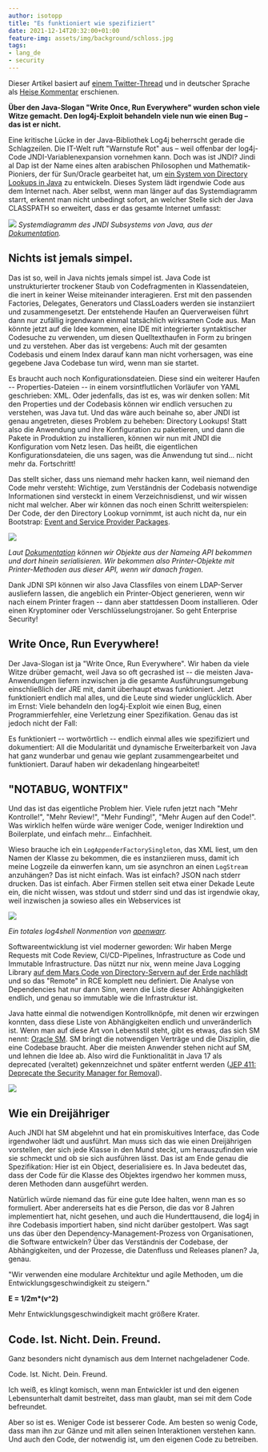 ```yaml
---
author: isotopp
title: "Es funktioniert wie spezifiziert"
date: 2021-12-14T20:32:00+01:00
feature-img: assets/img/background/schloss.jpg
tags:
- lang_de
- security
---
```


Dieser Artikel basiert auf
[einem Twitter-Thread](https://twitter.com/isotopp/status/1470668771962638339)
und in deutscher Sprache als
[Heise Kommentar](https://www.heise.de/meinung/Kommentar-zu-log4j-Es-funktioniert-wie-spezifiziert-6294476.html)
erschienen.

**Über den Java-Slogan "Write Once, Run Everywhere" wurden schon viele Witze gemacht.
Den log4j-Exploit behandeln viele nun wie einen Bug – das ist er nicht.**

Eine kritische Lücke in der Java-Bibliothek Log4j beherrscht gerade die Schlagzeilen.
Die IT-Welt ruft "Warnstufe Rot" aus – weil offenbar der log4j-Code JNDI-Variablenexpansion vornehmen kann.
Doch was ist JNDI?
Jindi al Dap ist der Name eines alten arabischen Philosophen und Mathematik-Pioniers, der für Sun/Oracle gearbeitet hat, um [ein System von Directory Lookups in Java](https://docs.oracle.com/javase/tutorial/jndi/overview/index.html) zu entwickeln.
Dieses System lädt irgendwie Code aus dem Internet nach.
Aber selbst, wenn man länger auf das Systemdiagramm starrt, erkennt man nicht unbedingt sofort, an welcher Stelle sich der Java CLASSPATH so erweitert, dass er das gesamte Internet umfasst:

![](/uploads/2021/12/spezifiziert1.png)
*Systemdiagramm des JNDI Subsystems von Java, aus der [Dokumentation](https://docs.oracle.com/javase/tutorial/jndi/overview/index.html).*

## Nichts ist jemals simpel.

Das ist so, weil in Java nichts jemals simpel ist. 
Java Code ist unstrukturierter trockener Staub von Codefragmenten in Klassendateien, die inert in keiner Weise miteinander interagieren.
Erst mit den passenden Factories, Delegates, Generators und ClassLoaders werden sie instanziiert und zusammengesetzt.
Der entstehende Haufen an Querverweisen führt dann nur zufällig irgendwann einmal tatsächlich wirksamen Code aus. Man könnte jetzt auf die Idee kommen, eine IDE mit integrierter syntaktischer Codesuche zu verwenden, um diesen Quelltexthaufen in Form zu bringen und zu verstehen.
Aber das ist vergebens:
Auch mit der gesamten Codebasis und einem Index darauf kann man nicht vorhersagen, was eine gegebene Java Codebase tun wird, wenn man sie startet.

Es braucht auch noch Konfigurationsdateien.
Diese sind ein weiterer Haufen -- Properties-Dateien -- in einem vorsintflutlichen Vorläufer von YAML geschrieben: XML.
Oder jedenfalls, das ist es, was wir denken sollen:
Mit den Properties und der Codebasis können wir endlich versuchen zu verstehen, was Java tut.
Und das wäre auch beinahe so, aber JNDI ist genau angetreten, dieses Problem zu beheben:
Directory Lookups!
Statt also die Anwendung und ihre Konfiguration zu paketieren, und dann die Pakete in Produktion zu installieren, können wir nun mit JNDI die Konfiguration vom Netz lesen.
Das heißt, die eigentlichen Konfigurationsdateien, die uns sagen, was die Anwendung tut sind... nicht mehr da.
Fortschritt!

Das stellt sicher, dass uns niemand mehr hacken kann, weil niemand den Code mehr versteht: 
Wichtige, zum Verständnis der Codebasis notwendige Informationen sind versteckt in einem Verzeichnisdienst, und wir wissen nicht mal welcher.
Aber wir können das noch einen Schritt weiterspielen:
Der Code, der den Directory Lookup vornimmt, ist auch nicht da, nur ein Bootstrap: 
[Event and Service Provider Packages](https://docs.oracle.com/javase/tutorial/jndi/overview/event).

![](/uploads/2021/12/spezifiziert2.png)

*Laut [Dokumentation](https://docs.oracle.com/javase/tutorial/jndi/overview/event) können wir Objekte aus der Nameing API bekommen und dort hinein serialisieren. Wir bekommen also Printer-Objekte mit Printer-Methoden aus dieser API, wenn wir danach fragen.*

Dank JDNI SPI können wir also Java Classfiles von einem LDAP-Server ausliefern lassen, die angeblich ein Printer-Object generieren, wenn wir nach einem Printer fragen -- dann aber stattdessen Doom installieren.
Oder einen Kryptominer oder Verschlüsselungstrojaner. 
So geht Enterprise Security!

## Write Once, Run Everywhere!

Der Java-Slogan ist ja "Write Once, Run Everywhere".
Wir haben da viele Witze drüber gemacht, weil Java so oft gecrashed ist -- die meisten Java-Anwendungen liefern inzwischen ja die gesamte Ausführungsumgebung einschließlich der JRE mit, damit überhaupt etwas funktioniert.
Jetzt funktioniert endlich mal alles, und die Leute sind wieder unglücklich.
Aber im Ernst: Viele behandeln den log4j-Exploit wie einen Bug, einen Programmierfehler, eine Verletzung einer Spezifikation.
Genau das ist jedoch nicht der Fall:

Es funktioniert -- wortwörtlich -- endlich einmal alles wie spezifiziert und dokumentiert:
All die Modularität und dynamische Erweiterbarkeit von Java hat ganz wunderbar und genau wie geplant zusammengearbeitet und funktioniert.
Darauf haben wir dekadenlang hingearbeitet!

## "NOTABUG, WONTFIX"

Und das ist das eigentliche Problem hier.
Viele rufen jetzt nach "Mehr Kontrolle!", "Mehr Review!", "Mehr Funding!", "Mehr Augen auf den Code!".
Was wirklich helfen würde wäre weniger Code, weniger Indirektion und Boilerplate, und einfach mehr... Einfachheit.

Wieso brauche ich ein `LogAppenderFactorySingleton`, das XML liest, um den Namen der Klasse zu bekommen, die es instanziieren muss, damit ich meine Logzeile da einwerfen kann, um sie asynchron an einen `LogStream` anzuhängen? 
Das ist nicht einfach.
Was ist einfach?
JSON nach stderr drucken.
Das ist einfach.
Aber Firmen stellen seit etwa einer Dekade Leute ein, die nicht wissen, was stdout und stderr sind und das ist irgendwie okay, weil inzwischen ja sowieso alles ein Webservices ist

![](/uploads/2021/12/spezifiziert4.png)

*Ein totales log4shell Nonmention von [apenwarr](https://twitter.com/apenwarr/status/1469183890749558784).*

Softwareentwicklung ist viel moderner geworden:
Wir haben Merge Requests mit Code Review, CI/CD-Pipelines, Infrastructure as Code und Immutable Infrastructure.
Das nützt nur nix, wenn meine Java Logging Library [auf dem Mars Code von Directory-Servern auf der Erde nachlädt](https://twitter.com/TheASF/status/1400875147163279374) und so das "Remote" in RCE komplett neu definiert.
Die Analyse von Dependencies hat nur dann Sinn, wenn die Liste dieser Abhängigkeiten endlich, und genau so immutable wie die Infrastruktur ist.

Java hatte einmal die notwendigen Kontrollknöpfe, mit denen wir erzwingen konnten, dass diese Liste von Abhängigkeiten endlich und unveränderlich ist.
Wenn man auf diese Art von Lebensstil steht, gibt es etwas, das sich SM nennt: [Oracle SM](https://docs.oracle.com/javase/tutorial/essential/environment/security.htmlOracle).
SM bringt die notwendigen Verträge und die Disziplin, die eine Codebase braucht.
Aber die meisten Anwender stehen nicht auf SM, und lehnen die Idee ab.
Also wird die Funktionalität in Java 17 als deprecated (veraltet) gekennzeichnet und später entfernt werden ([JEP 411: Deprecate the Security Manager for Removal](https://openjdk.java.net/jeps/411)).

![](/uploads/2021/12/spezifiziert3.jpg)

## Wie ein Dreijähriger

Auch JNDI hat SM abgelehnt und hat ein promiskuitives Interface, das Code irgendwoher lädt und ausführt.
Man muss sich das wie einen Dreijährigen vorstellen, der sich jede Klasse in den Mund steckt, um herauszufinden wie sie schmeckt und ob sie sich ausführen lässt.
Das ist am Ende genau die Spezifikation:
Hier ist ein Object, deserialisiere es.
In Java bedeutet das, dass der Code für die Klasse des Objektes irgendwo her kommen muss, deren Methoden dann ausgeführt werden.

Natürlich würde niemand das für eine gute Idee halten, wenn man es so formuliert.
Aber andererseits hat es die Person, die das vor 8 Jahren implementiert hat, nicht gesehen, und auch die Hunderttausend, die log4j in ihre Codebasis importiert haben, sind nicht darüber gestolpert.
Was sagt uns das über den Dependency-Management-Prozess von Organisationen, die Software entwickeln? 
Über das Verständnis der Codebase, der Abhängigkeiten, und der Prozesse, die Datenfluss und Releases planen?
Ja, genau.

"Wir verwenden eine modulare Architektur und agile Methoden, um die Entwicklungsgeschwindigkeit zu steigern."

**E = 1/2m\*(v^2)**

Mehr Entwicklungsgeschwindigkeit macht größere Krater.

## Code. Ist. Nicht. Dein. Freund.

Ganz besonders nicht dynamisch aus dem Internet nachgeladener Code.

Code. Ist. Nicht. Dein. Freund.

Ich weiß, es klingt komisch, wenn man Entwickler ist und den eigenen Lebensunterhalt damit bestreitet, dass man glaubt, man sei mit dem Code befreundet.

Aber so ist es.
Weniger Code ist besserer Code.
Am besten so wenig Code, dass man ihn zur Gänze und mit allen seinen Interaktionen verstehen kann.
Und auch den Code, der notwendig ist, um den eigenen Code zu betreiben.
